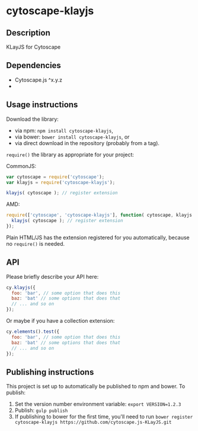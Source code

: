 cytoscape-klayjs
================================================================================


## Description

KLayJS for Cytoscape


## Dependencies

 * Cytoscape.js ^x.y.z
 * <List your dependencies here please>


## Usage instructions

Download the library:
 * via npm: `npm install cytoscape-klayjs`,
 * via bower: `bower install cytoscape-klayjs`, or
 * via direct download in the repository (probably from a tag).

`require()` the library as appropriate for your project:

CommonJS:
```js
var cytoscape = require('cytoscape');
var klayjs = require('cytoscape-klayjs');

klayjs( cytoscape ); // register extension
```

AMD:
```js
require(['cytoscape', 'cytoscape-klayjs'], function( cytoscape, klayjs ){
  klayjs( cytoscape ); // register extension
});
```

Plain HTML/JS has the extension registered for you automatically, because no `require()` is needed.


## API

Please briefly describe your API here:

```js
cy.klayjs({
  foo: 'bar', // some option that does this
  baz: 'bat' // some options that does that
  // ... and so on
});
```

Or maybe if you have a collection extension:

```js
cy.elements().test({
  foo: 'bar', // some option that does this
  baz: 'bat' // some options that does that
  // ... and so on
});
```


## Publishing instructions

This project is set up to automatically be published to npm and bower.  To publish:

1. Set the version number environment variable: `export VERSION=1.2.3`
1. Publish: `gulp publish`
1. If publishing to bower for the first time, you'll need to run `bower register cytoscape-klayjs https://github.com/cytoscape.js-KLayJS.git`
